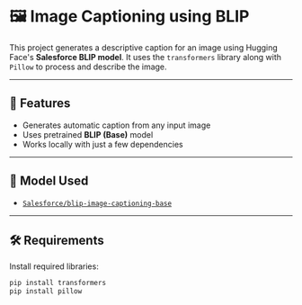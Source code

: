 # 🖼️ Image Captioning using BLIP

This project generates a descriptive caption for an image using Hugging Face's **Salesforce BLIP model**. It uses the `transformers` library along with `Pillow` to process and describe the image.

---

## 📌 Features

- Generates automatic caption from any input image
- Uses pretrained **BLIP (Base)** model
- Works locally with just a few dependencies

---

## 🧠 Model Used

- [`Salesforce/blip-image-captioning-base`](https://huggingface.co/Salesforce/blip-image-captioning-base)

---

## 🛠️ Requirements

Install required libraries:

```bash
pip install transformers
pip install pillow
